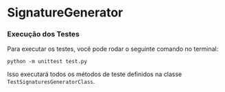 # SignatureGenerator

###  Execução dos Testes

Para executar os testes, você pode rodar o seguinte comando no terminal:

```
python -m unittest test.py
```

Isso executará todos os métodos de teste definidos na classe `TestSignaturesGeneratorClass`.